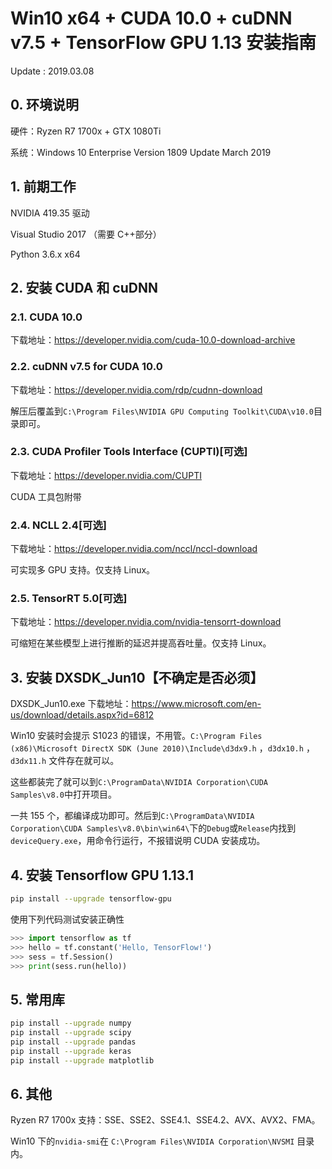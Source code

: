 # Win10 x64 + CUDA 10.0 + cuDNN v7.5 + TensorFlow GPU 1.13 安装指南

Update : 2019.03.08

## 0. 环境说明

硬件：Ryzen R7 1700x + GTX 1080Ti

系统：Windows 10 Enterprise Version 1809 Update March 2019

## 1. 前期工作

NVIDIA 419.35 驱动

Visual Studio 2017 （需要 C++部分）

Python 3.6.x x64

## 2. 安装 CUDA 和 cuDNN

### 2.1. CUDA 10.0

下载地址：https://developer.nvidia.com/cuda-10.0-download-archive

### 2.2. cuDNN v7.5 for CUDA 10.0

下载地址：https://developer.nvidia.com/rdp/cudnn-download

解压后覆盖到`C:\Program Files\NVIDIA GPU Computing Toolkit\CUDA\v10.0`目录即可。

### 2.3. CUDA Profiler Tools Interface (CUPTI)[可选]

下载地址：https://developer.nvidia.com/CUPTI

CUDA 工具包附带

### 2.4. NCLL 2.4[可选]

下载地址：https://developer.nvidia.com/nccl/nccl-download

可实现多 GPU 支持。仅支持 Linux。

### 2.5. TensorRT 5.0[可选]

下载地址：https://developer.nvidia.com/nvidia-tensorrt-download

可缩短在某些模型上进行推断的延迟并提高吞吐量。仅支持 Linux。

## 3. 安装 DXSDK_Jun10【不确定是否必须】

DXSDK_Jun10.exe 下载地址：https://www.microsoft.com/en-us/download/details.aspx?id=6812

Win10 安装时会提示 S1023 的错误，不用管。`C:\Program Files (x86)\Microsoft DirectX SDK (June 2010)\Include\d3dx9.h` ，`d3dx10.h` ，`d3dx11.h` 文件存在就可以。

这些都装完了就可以到`C:\ProgramData\NVIDIA Corporation\CUDA Samples\v8.0`中打开项目。

一共 155 个，都编译成功即可。然后到`C:\ProgramData\NVIDIA Corporation\CUDA Samples\v8.0\bin\win64\`下的`Debug`或`Release`内找到`deviceQuery.exe`，用命令行运行，不报错说明 CUDA 安装成功。

## 4. 安装 Tensorflow GPU 1.13.1

```bash
pip install --upgrade tensorflow-gpu
```

使用下列代码测试安装正确性

```python
>>> import tensorflow as tf
>>> hello = tf.constant('Hello, TensorFlow!')
>>> sess = tf.Session()
>>> print(sess.run(hello))
```

## 5. 常用库

```bash
pip install --upgrade numpy
pip install --upgrade scipy
pip install --upgrade pandas
pip install --upgrade keras
pip install --upgrade matplotlib
```

## 6. 其他

Ryzen R7 1700x 支持：SSE、SSE2、SSE4.1、SSE4.2、AVX、AVX2、FMA。

Win10 下的`nvidia-smi`在 `C:\Program Files\NVIDIA Corporation\NVSMI` 目录内。
